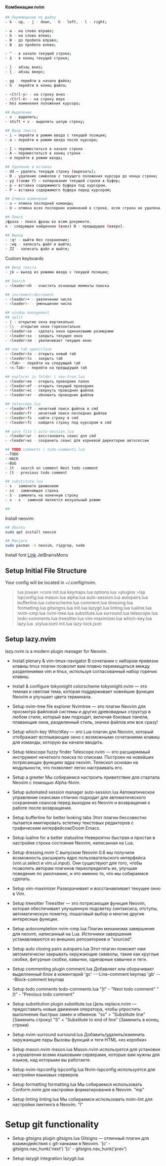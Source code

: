 #### Комбинации nvim

```bash
## Перемещение по файлу
- k - up, - j - down, - h - left, - l - right;

- w - на слово вправо;
- b - на слово влево;
- W - до пробела вправо;
- B - до пробела влево;

- ^ - в начало текущей строки; 
- $ - в конец текущей строки;

- } - абзац вниз;
- { - абзац вверх;

- gg - перейти в начало файла;
- G - перейти в конец файла;

- <Ctrl-y> - на строку вниз -
- <Ctrl-e> - на строку верх - 
- без изменения положения курсора;

## Выделение
- v - выделить;
- shift + v - выделить целую строку;

## Ввод текста
- i — перейти в режим ввода с текущей позиции;
- a — перейти в режим ввода после курсора;

- I — переместиться в начало строки -
- А — переместиться в конец строки -
- и перейти в режим ввода;

## Удаление и вставка
- dd — удалить текущую строку (вырезать);
- D - удаление символов с текущего положения курсора до конца строки;
- yy (также Y) — копирование текущей строки в буфер;
- p — вставка содержимого буфера под курсором.
- P — вставка содержимого буфера перед курсором;

## Отмена изменений
- u — отмена последней команды;
- U — отмена всех последних изменений в строке, если строка не удалена;

## Поиск
/фраза - поиск фразы во всем документе.
n - следующее найденное (вниз) N - предыдущее (вверх).

## Выход
- :q! - выйти без сохранения;
- :wq - записать файл и выйти;
- ZZ - записать файл и выйти;

```

Custom keyboards
```bash
## Ввод текста
- jk — выход из режима ввода с текущей позиции;

## Search
- <leader>nh - очистить основные моменты поиска

## increment/decrement
- <leader>+ - увелечение числа
- <leader>- - уменьшение числа

## window management
## split
- | - открытие окна вертикально
- \\ - открытие окна горизонтально
- <leader>se - сделать окна одинаковыми размерами
- <leader>sx - закрыть текущее окно
- <leader>sm - увеличивает текущее окно

## new tab open/close
- <leader>to - открыть новый таб
- <leader>tx - закрыть таб
- <Tab> - перейти на следующий таб
- <s-Tab> - перейти на предыдущий таб

## explorer is folder | new-tree.lua
- <leader>ee - открыть проводник папок
- <leader>ef - открыть текущий проводник 
- <leader>ec - свернуть проводник файлов
- <leader>er - обновить проводник файлов

## telescope.lua
- <leader>ff - нечеткий поиск файлов в cmd
- <leader>fr - нечеткий поиск последних файлов
- <leader>fs - найти строку в cmd
- <leader>fc - найдите строку под курсором в cmd

## save file | auto-session.lua
- <leader>wr - восстановить сеанс для cmd
- <leader>ws - сохранить сеанс для корневой директории автосессии

## TODO comments | todo-comments.lua
--TODO
--HACK
--BUG
- ]t - search on comment Next todo comment
- [t - previous todo comment

## substitute.lua
- s - замените движением
- ss - заменяющая строка
- S - заменить на конечную строку
- x - s - заменой является визуальный режим

##

```

Install neovim: 
```bash
## Ubuntu
sudo apt install neovim

## Manjaro
sudo pacman -S neovim, ripgrep, node
```
Install font [Link](https://www.nerdfonts.com/font-downloads) JetBrainsMono

## Setup Initial File Structure
Your config will be located in ~/.config/nvim.

>lua
  >josean
	>core
	  init.lua
	  keymaps.lua
	  options.lua
	>plugins
	  >lsp
	    lspconfig.lua
	    mason.lua
	  alpha.lua
	  auto-session.lua
	  autopairs.lua
	  bufferline.lua
	  colorscheme.lua
	  comment.lua
	  dressing.lua
	  formatting.lua
	  gitsingns.lua
	  init.lua
	  lazygit.lua
	  linting.lua
	  lualine.lua
	  nvim-cmp.lua
	  nvim-tree.lua
	  substitute.lua
	  surround.lua
	  telescope.lua
	  todo-comments.lua
	  treesitter.lua
	  vim-maximizer.lua
	  which-key.lua
	lazy.lua
.stylua.toml
init.lua
lazy-lock.json


## Setup lazy.nvim
lazy.nvim is a modern plugin manager for Neovim.

- Install plenary & vim-tmux-navigator
В сочетании с набором привязок клавиш tmux плагин позволит вам плавно перемещаться между разделениями vim и tmux, используя согласованный набор горячих клавиш.

- Install & configure tokyonight colorscheme
tokyonight.nvim — это темная и светлая тема, которая поддерживает новейшие функции Neovim и улучшает цвета терминала.

- Setup nvim-tree file explorer
Nvimtree — это плагин Neovim для просмотра файловой системы и других древовидных структур в любом стиле, который вам подходит, включая боковые панели, плавающие окна, разделенный стиль, значки файлов или все сразу!

- Setup which-key
WhichKey — это Lua-плагин для Neovim, который отображает всплывающее окно с возможными сочетаниями клавиш для команды, которую вы начали вводить.

- Setup telescope fuzzy finder
Telescope.nvim — это расширяемый инструмент нечеткого поиска по спискам. Построен на новейших потрясающих функциях ядра neovim. Телескоп основан на модульности, что позволяет легко настраивать его.

- Setup a greeter
Мы собираемся настроить приветствие для стартапа Neovim с помощью Alpha-Nvim.

- Setup automated session manager auto-session.lua
Автоматическое управление сеансами отлично подходит для автоматического сохранения сеансов перед выходом из Neovim и возвращения к работе после возвращения.

- Setup bufferline for better looking tabs
Этот плагин бессовестно пытается имитировать эстетику текстовых редакторов с графическим интерфейсом/Doom Emacs.

- Setup lualine for a better statusline 
Невероятно быстрая и простая в настройке строка состояния Neovim, написанная на Lua.

- Setup dressing.nvim 
С выпуском Neovim 0.6 мы получили возможность расширить ядро ​​пользовательского интерфейса (vim.ui.select и vim.ui.input). Они существуют для того, чтобы позволить авторам плагинов переопределять их, улучшая поведение по умолчанию, и это именно то, что мы собираемся сделать.

- Setup vim-maximizer 
Разворачивает и восстанавливает текущее окно в Vim.

- Setup treesitter 
Treesitter — это потрясающая функция Neovim, которая обеспечивает улучшенную подсветку синтаксиса, отступы, автоматическую пометку, пошаговый выбор и многие другие интересные функции.

- Setup autocompletion nvim-cmp.lua
Плагин механизма завершения для neovim, написанный на Lua. Источники завершения устанавливаются из внешних репозиториев и "sourced".

- Setup auto closing pairs autopairs.lua
Этот плагин поможет нам автоматически закрывать окружающие символы, такие как круглые скобки, фигурные скобки, кавычки, одинарные кавычки и теги.

- Setup commenting plugin comment.lua
Добавляет или оборачивает выделленный блок в коментарий
'gc' ---Line-comment keymap
'gb' ---Block-comment keymap

- Setup todo comments todo-comments.lua
"]t" - "Next todo comment" 
"[t" - "Previous todo comment"

- Setup substitution plugin substitute.lua
Цель replace.nvim — предоставить новые движения оператора, чтобы упростить выполнение быстрых замен и обменов.
"ss" = "Substitute line" (Заменить строку)
"S" = "Substitute to end of line" (Заменить в конец строки)

- Setup nvim-surround surround.lua
Добавить/удалить/изменить окружающие пары
Вызовы функций и теги HTML «из коробки»

- Setup mason.nvim  mason.lua
Mason.nvim используется для установки и управления всеми языковыми серверами, которые вам нужны для языков, над которыми вы работаете.

- Setup nvim-lspconfig lspconfig.lua 
Nvim-lspconfig используется для настройки языковых серверов.

- Setup formatting formatting.lua
Мы собираемся использовать Conform.nvim для настройки форматирования в Neovim. 
"<leader>mp"

- Setup linting linting.lua 
Мы собираемся использовать nvim-lint для настройки линтинга в Neovim.
"<leader>l"

# Setup git functionality
- Setup gitsigns plugin gitsigns.lua
Gitsigns — отличный плагин для взаимодействия с git-ханками в Neovim.
']c' - gitsigns.nav_hunk('next')
'[c' - gitsigns.nav_hunk('prev')

- Setup lazygit integration lazygit.lua


